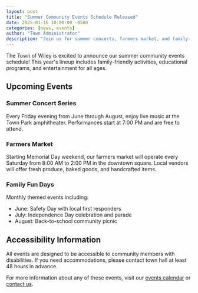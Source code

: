 ```yaml
---
layout: post
title: "Summer Community Events Schedule Released"
date: 2025-01-16 10:00:00 -0500
categories: [news, events]
author: "Town Administrator"
description: "Join us for summer concerts, farmers market, and family-friendly activities throughout the season"
---
```


The Town of Wiley is excited to announce our summer community events schedule! This year's lineup includes family-friendly activities, educational programs, and entertainment for all ages.

## Upcoming Events

### Summer Concert Series
Every Friday evening from June through August, enjoy live music at the Town Park amphitheater. Performances start at 7:00 PM and are free to attend.

### Farmers Market
Starting Memorial Day weekend, our farmers market will operate every Saturday from 8:00 AM to 2:00 PM in the downtown square. Local vendors will offer fresh produce, baked goods, and handcrafted items.

### Family Fun Days
Monthly themed events including:
- June: Safety Day with local first responders
- July: Independence Day celebration and parade
- August: Back-to-school community picnic

## Accessibility Information

All events are designed to be accessible to community members with disabilities. If you need accommodations, please contact town hall at least 48 hours in advance.

For more information about any of these events, visit our [events calendar](/calendar/) or [contact us](/contact/).
